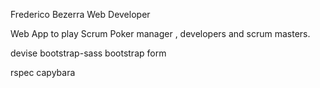 Frederico Bezerra
Web Developer

Web App to play Scrum Poker manager , developers and scrum masters.

devise
bootstrap-sass
bootstrap form

rspec
capybara
